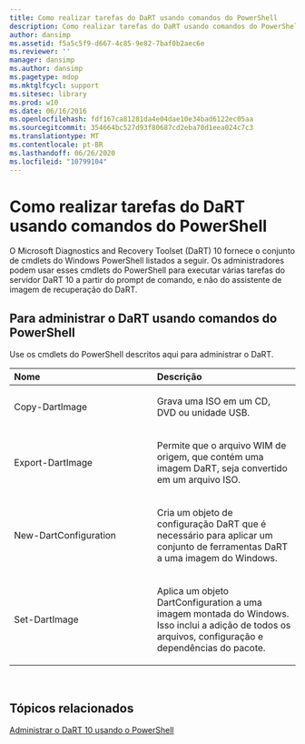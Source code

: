 ```yaml
---
title: Como realizar tarefas do DaRT usando comandos do PowerShell
description: Como realizar tarefas do DaRT usando comandos do PowerShell
author: dansimp
ms.assetid: f5a5c5f9-d667-4c85-9e82-7baf0b2aec6e
ms.reviewer: ''
manager: dansimp
ms.author: dansimp
ms.pagetype: mdop
ms.mktglfcycl: support
ms.sitesec: library
ms.prod: w10
ms.date: 06/16/2016
ms.openlocfilehash: fdf167ca81281da4e04dae10e34bad6122ec05aa
ms.sourcegitcommit: 354664bc527d93f80687cd2eba70d1eea024c7c3
ms.translationtype: MT
ms.contentlocale: pt-BR
ms.lasthandoff: 06/26/2020
ms.locfileid: "10799104"
---
```

# Como realizar tarefas do DaRT usando comandos do PowerShell


O Microsoft Diagnostics and Recovery Toolset (DaRT) 10 fornece o conjunto de cmdlets do Windows PowerShell listados a seguir. Os administradores podem usar esses cmdlets do PowerShell para executar várias tarefas do servidor DaRT 10 a partir do prompt de comando, e não do assistente de imagem de recuperação do DaRT.

## Para administrar o DaRT usando comandos do PowerShell


Use os cmdlets do PowerShell descritos aqui para administrar o DaRT.

<table>
<colgroup>
<col width="50%" />
<col width="50%" />
</colgroup>
<thead>
<tr class="header">
<th align="left">Nome</th>
<th align="left">Descrição</th>
</tr>
</thead>
<tbody>
<tr class="odd">
<td align="left"><p>Copy-DartImage</p></td>
<td align="left"><p>Grava uma ISO em um CD, DVD ou unidade USB.</p></td>
</tr>
<tr class="even">
<td align="left"><p>Export-DartImage</p></td>
<td align="left"><p>Permite que o arquivo WIM de origem, que contém uma imagem DaRT, seja convertido em um arquivo ISO.</p></td>
</tr>
<tr class="odd">
<td align="left"><p>New-DartConfiguration</p></td>
<td align="left"><p>Cria um objeto de configuração DaRT que é necessário para aplicar um conjunto de ferramentas DaRT a uma imagem do Windows.</p></td>
</tr>
<tr class="even">
<td align="left"><p>Set-DartImage</p></td>
<td align="left"><p>Aplica um objeto DartConfiguration a uma imagem montada do Windows. Isso inclui a adição de todos os arquivos, configuração e dependências do pacote.</p></td>
</tr>
</tbody>
</table>

 

## Tópicos relacionados


[Administrar o DaRT 10 usando o PowerShell](administering-dart-10-using-powershell.md)

 

 





